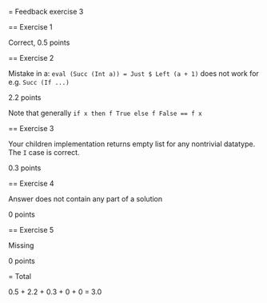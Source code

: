 = Feedback exercise 3

== Exercise 1

Correct, 0.5 points

== Exercise 2

Mistake in a: `eval (Succ (Int a)) = Just $ Left (a + 1)` does not work for e.g. `Succ (If ...)`

2.2 points

Note that generally `if x then f True else f False == f x`

== Exercise 3

Your children implementation returns empty list for any nontrivial datatype. The `I` case is correct.

0.3 points

== Exercise 4

Answer does not contain any part of a solution

0 points

== Exercise 5

Missing

0 points

= Total

0.5 + 2.2 + 0.3 + 0 + 0 = 3.0
